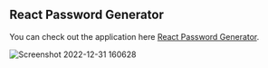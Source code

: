 
## React Password Generator

You can check out the application here [React Password Generator](https://fervent-volhard-f2991a.netlify.app/).



![Screenshot 2022-12-31 160628](https://user-images.githubusercontent.com/95959359/210133657-48065fb0-5b3b-4c8e-910b-777324d056a3.png)

